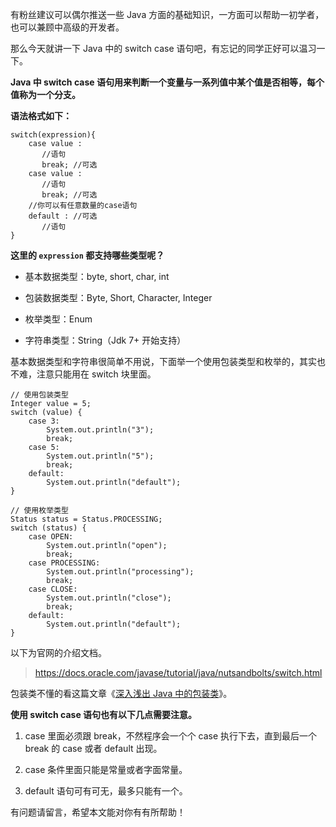 
有粉丝建议可以偶尔推送一些 Java 方面的基础知识，一方面可以帮助一初学者，也可以兼顾中高级的开发者。

那么今天就讲一下 Java 中的 switch case 语句吧，有忘记的同学正好可以温习一下。

**Java 中 switch case 语句用来判断一个变量与一系列值中某个值是否相等，每个值称为一个分支。**

**语法格式如下：**

```
switch(expression){
    case value :
       //语句
       break; //可选
    case value :
       //语句
       break; //可选
    //你可以有任意数量的case语句
    default : //可选
       //语句
}
```

**这里的 `expression` 都支持哪些类型呢？**

- 基本数据类型：byte, short, char, int

- 包装数据类型：Byte, Short, Character, Integer

- 枚举类型：Enum

- 字符串类型：String（Jdk 7+ 开始支持）

基本数据类型和字符串很简单不用说，下面举一个使用包装类型和枚举的，其实也不难，注意只能用在 switch 块里面。

```
// 使用包装类型
Integer value = 5;
switch (value) {
	case 3:
		System.out.println("3");
		break;
	case 5:
		System.out.println("5");
		break;
	default:
		System.out.println("default");
}

// 使用枚举类型
Status status = Status.PROCESSING;
switch (status) {
	case OPEN:
		System.out.println("open");
		break;
	case PROCESSING:
		System.out.println("processing");
		break;
	case CLOSE:
		System.out.println("close");
		break;
	default:
		System.out.println("default");
}
```

以下为官网的介绍文档。
> https://docs.oracle.com/javase/tutorial/java/nutsandbolts/switch.html

包装类不懂的看这篇文章《[深入浅出 Java 中的包装类](https://mp.weixin.qq.com/s/uoNVT9IoRQmWnmy8w22UUQ)》。

**使用 switch case 语句也有以下几点需要注意。**

1. case 里面必须跟 break，不然程序会一个个 case 执行下去，直到最后一个 break 的 case 或者 default 出现。

2. case 条件里面只能是常量或者字面常量。

3. default 语句可有可无，最多只能有一个。

有问题请留言，希望本文能对你有有所帮助！

